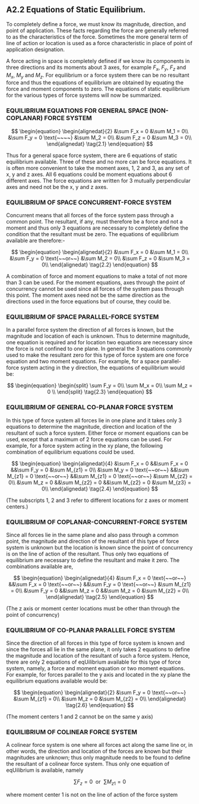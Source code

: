 
## A2.2 Equations of Static Equilibrium.

To completely define a force, we must know
its magnitude, direction, and point of application. These facts regarding the force are
generally referred to as the characteristics of
the force. Sometimes the more general term of
line of action or location is used as a force
characteristic in place of point of application
designation.


A force acting in space is completely
defined if we know its components in three
directions and its moments about 3 axes, for
example $F_x$, $F_y$, $F_z$ and $M_x$, $M_y$ and $M_z$. For
equilibrium or a force system there can be no
resultant force and thus the equations of
equilibrium are obtained by equating the force
and moment components to zero. The equations
of static equilibrium for the various types of
force systems will now be summarized.


### EQUILIBRIUM EQUATIONS FOR GENERAL SPACE (NON-COPLANAR) FORCE SYSTEM

$$
\begin{equation}
\begin{alignedat}{2}
&\sum F_x = 0               &\sum M_1 = 0\\
&\sum F_y = 0 \text{~~~~} &\sum M_2 = 0\\
&\sum F_z = 0               &\sum M_3 = 0\\
\end{alignedat} 
\tag{2.1}
\end{equation}
$$


Thus for a general space force system,
there are 6 equations of static equilibrium
available. Three of these and no more can be
force equations. It is often more convenient
to take the moment axes, 1, 2 and 3, as any set
of x, y and z axes. All 6 equations could be
moment equations about 6 different axes. The
force equations are written for 3 mutually
perpendicular axes and need not be the x, y
and z axes.


### EQUILIBRIUM OF SPACE CONCURRENT-FORCE SYSTEM

Concurrent means that all forces of the
force system pass through a common point. The
resultant, if any, must therefore be a force
and not a moment and thus only 3 equations are
necessary to completely define the condition
that the resultant must be zero. The equations
of equilibrium available are therefore:-

$$
\begin{equation}
\begin{alignedat}{2}
&\sum F_x = 0               &\sum M_1 = 0\\
&\sum F_y = 0 \text{~~or~~} &\sum M_2 = 0\\
&\sum F_z = 0               &\sum M_3 = 0\\
\end{alignedat} 
\tag{2.2}
\end{equation}
$$

A combination of force and moment equations
to make a total of not more than 3 can be used.
For the moment equations, axes through the point
of concurrency cannot be used since all forces
of the system pass through this point. The
moment axes need not be the same direction as
the directions used in the force equations but
of course, they could be.


### EQUILIBRIUM OF SPACE PARALLEL-FORCE SYSTEM

In a parallel force system the direction of
all forces is known, but the magnitude and
location of each is unknown. Thus to determine
magnitude, one equation is required and for
location two equations are necessary since the
force is not confined to one plane. In general
the 3 equations commonly used to make the resultant zero for this type of force system are
one force equation and two moment equations.
For example, for a space parallel-force system
acting in the y direction, the equations of
equilibrium would be:

$$
\begin{equation}
\begin{split}
\sum F_y = 0\\
\sum M_x = 0\\
\sum M_z = 0 \\
\end{split}
\tag{2.3}
\end{equation}
$$


### EQUILIBRIUM OF GENERAL CO-PLANAR FORCE SYSTEM

In this type of force system all forces lie
in one plane and it takes only 3 equations to
determine the magnitude, direction and location
of the resultant of such a force system. Either
force or moment equations can be used, except
that a maximum of 2 force equations can be used.
For example, for a force system acting in the
xy plane, the following combination of equilibrium equations could be used.


$$
\begin{equation}
\begin{alignedat}{4}
&\sum F_x = 0               &&\sum F_x = 0                  &&\sum F_y = 0                  &\sum M_{z1} = 0\\
&\sum M_y = 0 \text{~~or~~} &&\sum M_{z1} = 0 \text{~~or~~} &&\sum M_{z1} = 0 \text{~~or~~} &\sum M_{z2} = 0\\
&\sum M_z = 0               &&\sum M_{z2} = 0               &&\sum M_{z2} = 0               &\sum M_{z3} = 0\\
\end{alignedat} 
\tag{2.4}
\end{equation}
$$

(The subscripts 1, 2 and 3 refer to different
locations for z axes or moment centers.)





### EQUILIBRIUM OF COPLANAR-CONCURRENT-FORCE SYSTEM

Since all forces lie in the same plane and
also pass through a common point, the magnitude
and direction of the resultant of this type of
force system is unknown but the location is
known since the point of concurrency is on the
line of action of the resultant. Thus only two
equations of equilibrium are necessary to define
the resultant and make it zero. The combinations available are,


$$
\begin{equation}
\begin{alignedat}{4}
&\sum F_x = 0 \text{~~or~~} &&\sum F_x = 0 \text{~~or~~} &&\sum F_y = 0 \text{~~or~~} &\sum M_{z1} = 0\\
&\sum F_y = 0               &&\sum M_z = 0               &&\sum M_z = 0               &\sum M_{z2} = 0\\
\end{alignedat} 
\tag{2.5}
\end{equation}
$$

(The z axis or moment center locations must be
other than through the point of concurrency)



### EQUILIBRIUM OF CO-PLANAR PARALLEL FORCE SYSTEM

Since the direction of all forces in this
type of force system is known and since the
forces all lie in the same plane, it only takes
2 equations to define the magnitude and location
of the resultant of such a force system. Hence,
there are only 2 equations of eqUilibrium available for this type of force system, namely, a
force and moment equation or two moment
equations. For example, for forces parallel to
the y axis and located in the xy plane the
equilibrium equations available would be: 

$$
\begin{equation}
\begin{alignedat}{2}
&\sum F_y = 0 \text{~~or~~} &\sum M_{z1} = 0\\
&\sum M_z = 0               &\sum M_{z2} = 0\\
\end{alignedat} 
\tag{2.6}
\end{equation}
$$

(The moment centers 1 and 2 cannot be on the
same y axis)


### EQUILIBRIUM OF COLINEAR FORCE SYSTEM

A colinear force system is one where all
forces act along the same line or, in other
words, the direction and location of the forces
are known but their magnitudes are unknown;
thus only magnitude needs to be found to define
the resultant of a colinear force system. Thus
only one equation of eqUilibrium is available,
namely

$$
\begin{equation}
\sum F_z = 0 \text{~~or~~} \sum M_{z1} = 0
\tag{2.7}
\end{equation}
$$

where moment center 1 is not on the line of
action of the force system

